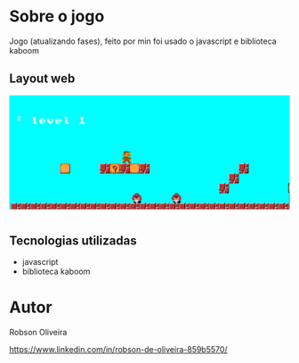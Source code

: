 # Sobre o jogo

Jogo (atualizando fases), feito por min foi usado o javascript e biblioteca kaboom 



## Layout web
![Web 1](https://github.com/robson3222/kaboomjogomario/blob/main/mariocompleto.png)



## Tecnologias utilizadas

- javascript
- biblioteca kaboom







# Autor

Robson Oliveira

https://www.linkedin.com/in/robson-de-oliveira-859b5570/
